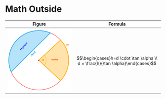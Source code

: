 # Math Outside

| Figure | Formula |
|--|--|
| ![Tree and tangent](https://github.com/damianc/dev-notes/blob/master/_images/math/circle-parameters.png) | $$\begin{cases}h=d \cdot \tan \alpha \\ d = \frac{h}{\tan \alpha}\end{cases}$$ |